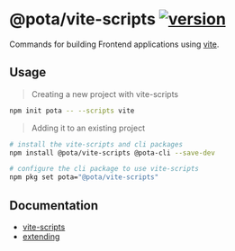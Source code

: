 # @pota/vite-scripts [![version](https://img.shields.io/npm/v/@pota/vite-scripts.svg?label=%20)](https://npmjs.org/package/@pota/vite-scripts)

Commands for building Frontend applications using [vite](https://github.com/vite/vite).

## Usage

> Creating a new project with vite-scripts

```bash
npm init pota -- --scripts vite
```

> Adding it to an existing project

```bash
# install the vite-scripts and cli packages
npm install @pota/vite-scripts @pota-cli --save-dev

# configure the cli package to use vite-scripts
npm pkg set pota="@pota/vite-scripts"
```

## Documentation

- [vite-scripts](https://mediamonks.github.io/pota/scripts/vite)
- [extending](https://github.com/mediamonks/pota/blob/main/core/cli/docs/extending.md)
